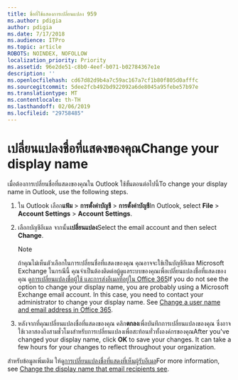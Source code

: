 ```yaml
---
title: ชื่อที่ใช้แสดงการเปลี่ยนแปลง 959
ms.author: pdigia
author: pdigia
ms.date: 7/17/2018
ms.audience: ITPro
ms.topic: article
ROBOTS: NOINDEX, NOFOLLOW
localization_priority: Priority
ms.assetid: 96e2de51-c8b0-4eef-b071-b02784367e1e
description: ''
ms.openlocfilehash: cd67d82d9b4a7c59ac167a7cf1b80f805d0afffc
ms.sourcegitcommit: 5dee2fcb492bd922092a6de8045a95febe57b97e
ms.translationtype: MT
ms.contentlocale: th-TH
ms.lasthandoff: 02/06/2019
ms.locfileid: "29758485"
---
```

# <a name="change-your-display-name"></a><span data-ttu-id="111bb-102">เปลี่ยนแปลงชื่อที่แสดงของคุณ</span><span class="sxs-lookup"><span data-stu-id="111bb-102">Change your display name</span></span>
  
<span data-ttu-id="111bb-103">เมื่อต้องการเปลี่ยนชื่อที่แสดงของคุณใน Outlook ใช้ขั้นตอนต่อไปนี้</span><span class="sxs-lookup"><span data-stu-id="111bb-103">To change your display name in Outlook, use the following steps.</span></span>
  
1. <span data-ttu-id="111bb-104">ใน Outlook เลือก**แฟ้ม** \> **การตั้งค่าบัญชี** \> **การตั้งค่าบัญชี**</span><span class="sxs-lookup"><span data-stu-id="111bb-104">In Outlook, select **File** \> **Account Settings** \> **Account Settings**.</span></span>
    
2. <span data-ttu-id="111bb-105">เลือกบัญชีอีเมล จากนั้น**เปลี่ยนแปลง**</span><span class="sxs-lookup"><span data-stu-id="111bb-105">Select the email account and then select **Change**.</span></span>
    
    > [!NOTE]
    > <span data-ttu-id="111bb-p101">ถ้าคุณไม่เห็นตัวเลือกในการเปลี่ยนชื่อที่แสดงของคุณ คุณอาจจะใช้เป็นบัญชีอีเมล Microsoft Exchange ในกรณีนี้ คุณจำเป็นต้องติดต่อผู้ดูแลระบบของคุณเพื่อเปลี่ยนแปลงชื่อที่แสดงของคุณ ดู[การเปลี่ยนแปลงชื่อผู้ใช้ และการส่งอีเมลที่อยู่ใน Office 365](https://support.office.com/article/fb5ac074-e203-4e1f-9843-b9d1a3e03297.aspx)</span><span class="sxs-lookup"><span data-stu-id="111bb-p101">If you do not see the option to change your display name, you are probably using a Microsoft Exchange email account. In this case, you need to contact your administrator to change your display name. See [Change a user name and email address in Office 365](https://support.office.com/article/fb5ac074-e203-4e1f-9843-b9d1a3e03297.aspx).</span></span> 
  
3. <span data-ttu-id="111bb-p102">หลังจากที่คุณเปลี่ยนแปลงชื่อที่แสดงของคุณ คลิก**ตกลง**เพื่อบันทึกการเปลี่ยนแปลงของคุณ ซึ่งอาจใช้เวลาสองถึงสามชั่วโมงสำหรับการเปลี่ยนแปลงเพื่อสะท้อนทั่วทั้งองค์กรของคุณ</span><span class="sxs-lookup"><span data-stu-id="111bb-p102">After you've changed your display name, click **OK** to save your changes. It can take a few hours for your changes to reflect throughout your organization.</span></span> 
    
<span data-ttu-id="111bb-111">สำหรับข้อมูลเพิ่มเติม ให้ดู[การเปลี่ยนแปลงชื่อที่แสดงที่เห็นผู้รับอีเมล](https://support.office.com/article/2b53331a-ba2a-4803-88dc-ac9fe376c8a9.aspx)</span><span class="sxs-lookup"><span data-stu-id="111bb-111">For more information, see [Change the display name that email recipients see](https://support.office.com/article/2b53331a-ba2a-4803-88dc-ac9fe376c8a9.aspx).</span></span>
  

